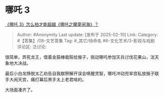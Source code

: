 # 哪吒 3
[《哪吒 3》怎么拍才能超越《哪吒之魔童闹海》？](https://www.zhihu.com/question/11100249286/answer/96963850509)

> Author: #Anonymity
> Last update: [发布于 2025-02-10]
> Link:
> Category: #【答集】/08-文艺答集 
> Tag: #_其它/待命名 #6-文化艺术/3-影视与戏剧 
> 评论区:
> 泛讨论:

很简单，弄死龙王，借着金箍棒栽赃给猴子，挑动哪吒参加天兵讨伐花果山，法天象地大决战。

最后小白龙挣脱太乙劝告自我献祭解开误会唤醒灵智，哪吒冲动兜率宫私放猴子联手大闹天宫，痛打幕后黑手太上老君啥的。

大场面凑齐了。
